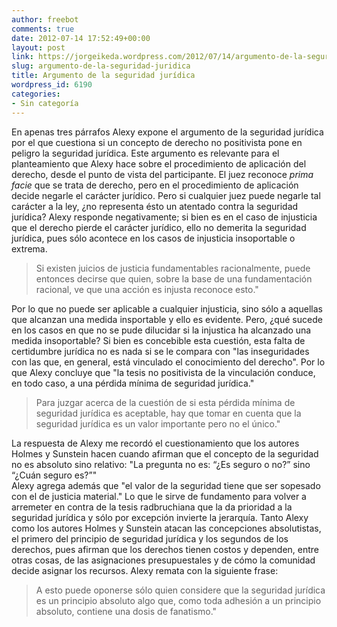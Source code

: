 ```yaml
---
author: freebot
comments: true
date: 2012-07-14 17:52:49+00:00
layout: post
link: https://jorgeikeda.wordpress.com/2012/07/14/argumento-de-la-seguridad-juridica/
slug: argumento-de-la-seguridad-juridica
title: Argumento de la seguridad jurídica
wordpress_id: 6190
categories:
- Sin categoría
---
```


En apenas tres párrafos Alexy expone el argumento de la seguridad jurídica por el que cuestiona si un concepto de derecho no positivista pone en peligro la seguridad jurídica. Este argumento es relevante para el planteamiento que Alexy hace sobre el procedimiento de aplicación del derecho, desde el punto de vista del participante. El juez reconoce _prima facie_ que se trata de derecho, pero en el procedimiento de aplicación decide negarle el  carácter jurídico. Pero si cualquier juez puede negarle tal carácter a la ley, ¿no representa ésto un atentado contra la seguridad jurídica? 
Alexy responde negativamente; si bien es en el caso de injusticia que el derecho pierde el carácter jurídico, ello no demerita la seguridad jurídica, pues sólo acontece en los casos de injusticia insoportable o extrema. 




<blockquote>Si existen juicios de justicia fundamentables racionalmente, puede entonces decirse que quien, sobre la base de una fundamentación racional, ve que una acción es injusta reconoce esto."</blockquote>



Por lo que no puede ser aplicable a cualquier injusticia, sino sólo a aquellas que alcanzan una medida insportable y ello es evidente. Pero, ¿qué sucede en los casos en que no se pude dilucidar si la injustica ha alcanzado una medida insoportable?
Si bien es concebible esta cuestión, esta falta de certidumbre jurídica no es nada si se le compara con  "las inseguridades con las que, en general, está vinculado el conocimiento del derecho". Por lo que Alexy concluye que "la tesis no positivista de la vinculación conduce, en todo caso, a una pérdida mínima de seguridad jurídica."




<blockquote>Para juzgar acerca de la cuestión de si esta pérdida mínima de seguridad jurídica es aceptable, hay que tomar en cuenta que la seguridad jurídica es un valor importante pero no el único."</blockquote>





La respuesta de Alexy me recordó el cuestionamiento que los autores Holmes y Sunstein hacen cuando afirman que el concepto de la seguridad no es absoluto sino relativo: "La pregunta no es: “¿Es seguro o no?” sino “¿Cuán seguro es?”"  
Alexy agrega además que "el valor de la seguridad tiene que ser sopesado con el de justicia material." Lo que le sirve de fundamento para volver a arremeter en contra de la tesis radbruchiana que la da prioridad a la seguridad jurídica y sólo por excepción invierte la jerarquía. Tanto Alexy como los autores Holmes y Sunstein atacan las concepciones absolutistas, el primero del principio de seguridad jurídica y los segundos de los derechos, pues afirman que los derechos tienen costos y dependen, entre otras cosas, de las asignaciones presupuestales y de cómo la comunidad decide asignar los recursos. Alexy remata con la siguiente frase:





<blockquote>A esto puede oponerse sólo quien considere que la seguridad jurídica es un principio absoluto algo que, como toda adhesión a un principio absoluto, contiene una dosis de fanatismo."</blockquote>
